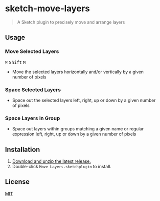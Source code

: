 # sketch-move-layers

> A Sketch plugin to precisely move and arrange layers

## Usage

### Move Selected Layers

<kbd>⌘</kbd> <kbd>Shift</kbd> <kbd>M</kbd>

- Move the selected layers horizontally and/or vertically by a given number of pixels

### Space Selected Layers

- Space out the selected layers left, right, up or down by a given number of pixels

### Space Layers in Group

- Space out layers within groups matching a given name or regular expression left, right, up or down by a given number of pixels

## Installation

1. [Download and unzip the latest release.](https://github.com/yuanqing/sketch-move-layers/releases)
2. Double-click `Move Layers.sketchplugin` to install.

## License

[MIT](LICENSE.md)
